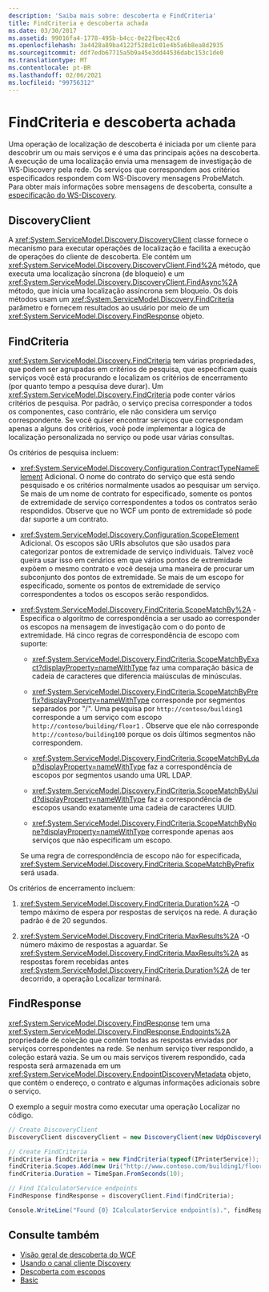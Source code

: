 ```yaml
---
description: 'Saiba mais sobre: descoberta e FindCriteria'
title: FindCriteria e descoberta achada
ms.date: 03/30/2017
ms.assetid: 99016fa4-1778-495b-b4cc-0e22fbec42c6
ms.openlocfilehash: 3a4428a89ba4122f528d1c01e4b5a6b8ea8d2935
ms.sourcegitcommit: ddf7edb67715a5b9a45e3dd44536dabc153c1de0
ms.translationtype: MT
ms.contentlocale: pt-BR
ms.lasthandoff: 02/06/2021
ms.locfileid: "99756312"
---
```

# <a name="discovery-find-and-findcriteria"></a>FindCriteria e descoberta achada

Uma operação de localização de descoberta é iniciada por um cliente para descobrir um ou mais serviços e é uma das principais ações na descoberta. A execução de uma localização envia uma mensagem de investigação de WS-Discovery pela rede. Os serviços que correspondem aos critérios especificados respondem com WS-Discovery mensagens ProbeMatch. Para obter mais informações sobre mensagens de descoberta, consulte a [especificação do WS-Discovery](http://schemas.xmlsoap.org/ws/2004/10/discovery/ws-discovery.pdf).

## <a name="discoveryclient"></a>DiscoveryClient

A <xref:System.ServiceModel.Discovery.DiscoveryClient> classe fornece o mecanismo para executar operações de localização e facilita a execução de operações do cliente de descoberta. Ele contém um <xref:System.ServiceModel.Discovery.DiscoveryClient.Find%2A> método, que executa uma localização síncrona (de bloqueio) e um <xref:System.ServiceModel.Discovery.DiscoveryClient.FindAsync%2A> método, que inicia uma localização assíncrona sem bloqueio. Os dois métodos usam um <xref:System.ServiceModel.Discovery.FindCriteria> parâmetro e fornecem resultados ao usuário por meio de um <xref:System.ServiceModel.Discovery.FindResponse> objeto.

## <a name="findcriteria"></a>FindCriteria

<xref:System.ServiceModel.Discovery.FindCriteria> tem várias propriedades, que podem ser agrupadas em critérios de pesquisa, que especificam quais serviços você está procurando e localizam os critérios de encerramento (por quanto tempo a pesquisa deve durar). Um <xref:System.ServiceModel.Discovery.FindCriteria> pode conter vários critérios de pesquisa. Por padrão, o serviço precisa corresponder a todos os componentes, caso contrário, ele não considera um serviço correspondente. Se você quiser encontrar serviços que correspondam apenas a alguns dos critérios, você pode implementar a lógica de localização personalizada no serviço ou pode usar várias consultas.

Os critérios de pesquisa incluem:

- <xref:System.ServiceModel.Discovery.Configuration.ContractTypeNameElement> Adicional. O nome do contrato do serviço que está sendo pesquisado e os critérios normalmente usados ao pesquisar um serviço. Se mais de um nome de contrato for especificado, somente os pontos de extremidade de serviço correspondentes a todos os contratos serão respondidos. Observe que no WCF um ponto de extremidade só pode dar suporte a um contrato.

- <xref:System.ServiceModel.Discovery.Configuration.ScopeElement> Adicional. Os escopos são URIs absolutos que são usados para categorizar pontos de extremidade de serviço individuais. Talvez você queira usar isso em cenários em que vários pontos de extremidade expõem o mesmo contrato e você deseja uma maneira de procurar um subconjunto dos pontos de extremidade. Se mais de um escopo for especificado, somente os pontos de extremidade de serviço correspondentes a todos os escopos serão respondidos.

- <xref:System.ServiceModel.Discovery.FindCriteria.ScopeMatchBy%2A> -Especifica o algoritmo de correspondência a ser usado ao corresponder os escopos na mensagem de investigação com o do ponto de extremidade. Há cinco regras de correspondência de escopo com suporte:

  - <xref:System.ServiceModel.Discovery.FindCriteria.ScopeMatchByExact?displayProperty=nameWithType> faz uma comparação básica de cadeia de caracteres que diferencia maiúsculas de minúsculas.

  - <xref:System.ServiceModel.Discovery.FindCriteria.ScopeMatchByPrefix?displayProperty=nameWithType> corresponde por segmentos separados por "/". Uma pesquisa por `http://contoso/building1` corresponde a um serviço com escopo `http://contoso/building/floor1` . Observe que ele não corresponde `http://contoso/building100` porque os dois últimos segmentos não correspondem.

  - <xref:System.ServiceModel.Discovery.FindCriteria.ScopeMatchByLdap?displayProperty=nameWithType> faz a correspondência de escopos por segmentos usando uma URL LDAP.

  - <xref:System.ServiceModel.Discovery.FindCriteria.ScopeMatchByUuid?displayProperty=nameWithType> faz a correspondência de escopos usando exatamente uma cadeia de caracteres UUID.

  - <xref:System.ServiceModel.Discovery.FindCriteria.ScopeMatchByNone?displayProperty=nameWithType> corresponde apenas aos serviços que não especificam um escopo.

  Se uma regra de correspondência de escopo não for especificada, <xref:System.ServiceModel.Discovery.FindCriteria.ScopeMatchByPrefix> será usada.

Os critérios de encerramento incluem:

1. <xref:System.ServiceModel.Discovery.FindCriteria.Duration%2A> -O tempo máximo de espera por respostas de serviços na rede. A duração padrão é de 20 segundos.

2. <xref:System.ServiceModel.Discovery.FindCriteria.MaxResults%2A> -O número máximo de respostas a aguardar. Se <xref:System.ServiceModel.Discovery.FindCriteria.MaxResults%2A> as respostas forem recebidas antes <xref:System.ServiceModel.Discovery.FindCriteria.Duration%2A> de ter decorrido, a operação Localizar terminará.

## <a name="findresponse"></a>FindResponse

<xref:System.ServiceModel.Discovery.FindResponse> tem uma <xref:System.ServiceModel.Discovery.FindResponse.Endpoints%2A> propriedade de coleção que contém todas as respostas enviadas por serviços correspondentes na rede. Se nenhum serviço tiver respondido, a coleção estará vazia. Se um ou mais serviços tiverem respondido, cada resposta será armazenada em um <xref:System.ServiceModel.Discovery.EndpointDiscoveryMetadata> objeto, que contém o endereço, o contrato e algumas informações adicionais sobre o serviço.

O exemplo a seguir mostra como executar uma operação Localizar no código.

```csharp
// Create DiscoveryClient
DiscoveryClient discoveryClient = new DiscoveryClient(new UdpDiscoveryEndpoint());

// Create FindCriteria
FindCriteria findCriteria = new FindCriteria(typeof(IPrinterService));
findCriteria.Scopes.Add(new Uri("http://www.contoso.com/building1/floor1"));
findCriteria.Duration = TimeSpan.FromSeconds(10);

// Find ICalculatorService endpoints
FindResponse findResponse = discoveryClient.Find(findCriteria);

Console.WriteLine("Found {0} ICalculatorService endpoint(s).", findResponse.Endpoints.Count)
```

## <a name="see-also"></a>Consulte também

- [Visão geral de descoberta do WCF](wcf-discovery-overview.md)
- [Usando o canal cliente Discovery](using-the-discovery-client-channel.md)
- [Descoberta com escopos](../samples/discovery-with-scopes-sample.md)
- [Basic](../samples/basic-sample.md)
